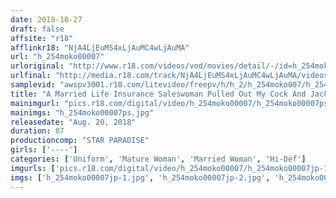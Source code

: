 ```yaml
---
date: 2018-10-27
draft: false
affsite: "r18"
afflinkr18: "NjA4LjEuMS4xLjAuMC4wLjAuMA"
url: "h_254moko00007"
urloriginal: "http://www.r18.com/videos/vod/movies/detail/-/id=h_254moko00007"
urlfinal: "http://media.r18.com/track/NjA4LjEuMS4xLjAuMC4wLjAuMA/videos/vod/movies/detail/-/id=h_254moko00007"
samplevid: "awspv3001.r18.com/litevideo/freepv/h/h_2/h_254moko007/h_254moko007_dmb_w.mp4"
title: "A Married Life Insurance Saleswoman Pulled Out My Cock And Jacking Me Off Because She Wanted A Sale So Bad, And Then..."
mainimgurl: "pics.r18.com/digital/video/h_254moko00007/h_254moko00007ps.jpg"
mainimgs: "h_254moko00007ps.jpg"
releasedate: "Aug. 20, 2018"
duration: 87
productioncomp: "STAR PARADISE"
girls: ['----']
categories: ['Uniform', 'Mature Woman', 'Married Woman', 'Hi-Def']
imgurls: ['pics.r18.com/digital/video/h_254moko00007/h_254moko00007jp-1.jpg', 'pics.r18.com/digital/video/h_254moko00007/h_254moko00007jp-2.jpg', 'pics.r18.com/digital/video/h_254moko00007/h_254moko00007jp-3.jpg', 'pics.r18.com/digital/video/h_254moko00007/h_254moko00007jp-4.jpg', 'pics.r18.com/digital/video/h_254moko00007/h_254moko00007jp-5.jpg', 'pics.r18.com/digital/video/h_254moko00007/h_254moko00007jp-6.jpg', 'pics.r18.com/digital/video/h_254moko00007/h_254moko00007jp-7.jpg', 'pics.r18.com/digital/video/h_254moko00007/h_254moko00007jp-8.jpg', 'pics.r18.com/digital/video/h_254moko00007/h_254moko00007jp-9.jpg', 'pics.r18.com/digital/video/h_254moko00007/h_254moko00007jp-10.jpg', 'pics.r18.com/digital/video/h_254moko00007/h_254moko00007jp-11.jpg', 'pics.r18.com/digital/video/h_254moko00007/h_254moko00007jp-12.jpg', 'pics.r18.com/digital/video/h_254moko00007/h_254moko00007jp-13.jpg', 'pics.r18.com/digital/video/h_254moko00007/h_254moko00007jp-14.jpg', 'pics.r18.com/digital/video/h_254moko00007/h_254moko00007jp-15.jpg', 'pics.r18.com/digital/video/h_254moko00007/h_254moko00007jp-16.jpg', 'pics.r18.com/digital/video/h_254moko00007/h_254moko00007jp-17.jpg', 'pics.r18.com/digital/video/h_254moko00007/h_254moko00007jp-18.jpg', 'pics.r18.com/digital/video/h_254moko00007/h_254moko00007jp-19.jpg', 'pics.r18.com/digital/video/h_254moko00007/h_254moko00007jp-20.jpg']
imgs: ['h_254moko00007jp-1.jpg', 'h_254moko00007jp-2.jpg', 'h_254moko00007jp-3.jpg', 'h_254moko00007jp-4.jpg', 'h_254moko00007jp-5.jpg', 'h_254moko00007jp-6.jpg', 'h_254moko00007jp-7.jpg', 'h_254moko00007jp-8.jpg', 'h_254moko00007jp-9.jpg', 'h_254moko00007jp-10.jpg', 'h_254moko00007jp-11.jpg', 'h_254moko00007jp-12.jpg', 'h_254moko00007jp-13.jpg', 'h_254moko00007jp-14.jpg', 'h_254moko00007jp-15.jpg', 'h_254moko00007jp-16.jpg', 'h_254moko00007jp-17.jpg', 'h_254moko00007jp-18.jpg', 'h_254moko00007jp-19.jpg', 'h_254moko00007jp-20.jpg']
---
```

